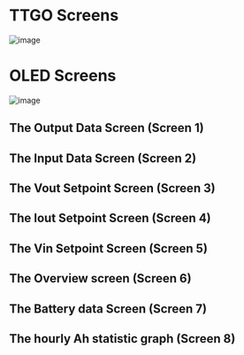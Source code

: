 # TTGO Screens  
![image](https://user-images.githubusercontent.com/14197155/127369379-e3199f3c-8ee1-4583-a05e-21d03dcc6d01.png)

# OLED Screens
![image](https://user-images.githubusercontent.com/14197155/127369287-3eadeb98-91ae-48c8-9aa4-b49259bf7de9.png)

## The Output Data Screen   (Screen 1)
## The Input Data Screen   (Screen 2)
## The Vout Setpoint Screen   (Screen 3)
## The Iout Setpoint Screen   (Screen 4)
## The Vin Setpoint Screen   (Screen 5)
## The Overview screen   (Screen 6)
## The Battery data Screen (Screen 7)
## The hourly Ah statistic graph   (Screen 8)
